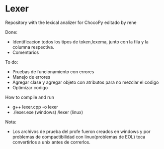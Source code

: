 # Lexer

Repository with the lexical analizer for ChocoPy
editado by rene

Done:
- Identificacion todos los tipos de token,lexema, junto con la fila y la columna respectiva.
- Comentarios

To do:
- Pruebas de funcionamiento con errores
- Manejo de errores
- Agregar clase y agregar objeto con atributos para no mezclar el codigo
- Optimizar codigo


How to compile and run

- g++ lexer.cpp -o lexer
- ./lexer.exe (windows) /lexer (linux)

Nota:
- Los archivos de prueba  del profe fueron creados en windows y por problemas de compactibilidad con linux(problemas de EOL) toca convertirlos a unix antes de correrlos. 